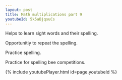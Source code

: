 ```yaml
---
layout: post
title: Math multiplications part 9
youtubeId: 5k5aBjqsuCs
---
```

 
 
Helps to learn sight words and their spelling.

Opportunitiy to repeat the spelling. 

Practice spelling. 
 
Practice for spelling bee competitions. 
 
{% include youtubePlayer.html id=page.youtubeId %}
 
 
